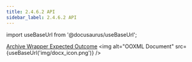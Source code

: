 ```yaml
---
title: 2.4.6.2 API
sidebar_label: 2.4.6.2 API
---
```


import useBaseUrl from '@docusaurus/useBaseUrl';

[Archive Wrapper Expected Outcome](../../artifacts/ArchiveWrapperExpectedOutcome.docx) <img alt="OOXML Document" src={useBaseUrl('img/docx_icon.png')} />
